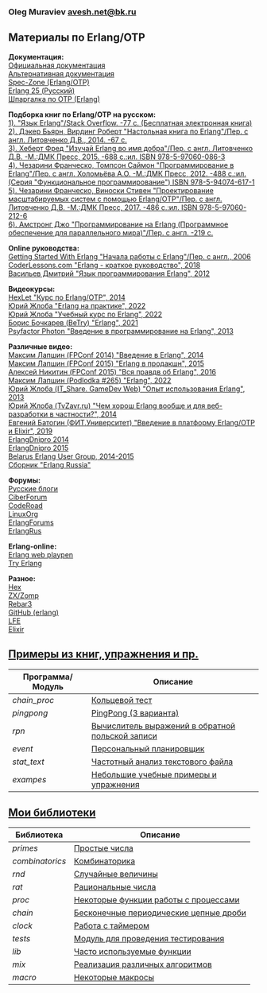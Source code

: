 ### Oleg Muraviev <avesh.net@bk.ru>  

## Материалы по Erlang/OTP  
**Документация:**  
[Официальная документация](https://www.erlang.org/docs)  
[Альтернативная документация](https://www.erldocs.com/)  
[Spec-Zone (Erlang/OTP)](https://spec-zone.ru/erlang/)  
[Erlang 25 (Русский)](https://runebook.dev/ru/docs/erlang/-index-)  
[Шпаргалка по OTP (Erlang)](https://itnan.ru/post.php?c=1&p=346252)  

**Подборка книг по Erlang/OTP на русском:**  
[1). "Язык Erlang"/Stack Overflow. -77 с. (Бесплатная электронная книга)](books/book01.pdf)  
[2). Дэкер Бьярн, Вирдинг Роберт "Настольная книга по Erlang"/Пер. с англ. Литовченко Д.В., 2014. -67 с.](books/book02.pdf)  
[3). Хеберт Фред "Изучай Erlang во имя добра"/Пер. с англ. Литовченко Д.В. -М.:ДМК Пресс, 2015. -688 с.:ил. ISBN 978-5-97060-086-3](books/book03.pdf)  
[4). Чезарини Франческо, Томпсон Саймон "Программирование в Erlang"/Пер. с англ. Холомьёва А.О. -М.:ДМК Пресс, 2012. -488 с.:ил. (Серия "Функциональное программирование") ISBN 978-5-94074-617-1](books/book04.pdf)  
[5). Чезарини Франческо, Виноски Стивен "Проектирование масштабируемых систем с помощью Erlang/OTP"/Пер. с англ. Литовченко Д.В. -М.:ДМК Пресс, 2017. -486 с.:ил. ISBN 978-5-97060-212-6](books/book05.pdf)  
[6). Амстронг Джо "Программирование на Erlang (Программное обеспечение для параллельного мира)"/Пер. с англ. -219 с.](books/book06.pdf)  

**Online руководства:**  
[Getting Started With Erlang "Начала работы с Erlang"/Пер. с англ., 2006](https://www.rsdn.org/article/erlang/GettingStartedWithErlang.xml)  
[CoderLessons.com "Erlang - краткое руководство", 2018](https://coderlessons.com/tutorials/kompiuternoe-programmirovanie/vyuchit-erlang/erlang-kratkoe-rukovodstvo?ysclid=l33ww6nult)  
[Васильев Дмитрий "Язык программирования Erlang", 2012](http://hlabs.org/development/erlang/)  

**Видеокурсы:**  
[HexLet "Курс по Erlang/OTP", 2014](https://www.youtube.com/watch?v=6oVhisTplZA)  
[Юрий Жлоба "Erlang на практике", 2022](https://ru.hexlet.io/courses/erlang_101)  
[Юрий Жлоба "Учебный курс по Erlang", 2022](https://www.youtube.com/playlist?list=PLYuTgpYrBrVIc3NddS_2w7e6OwgbMGjNR)  
[Борис Бочкарев (BeTry) "Erlang", 2021](https://www.youtube.com/playlist?list=PLOjc9X-vV0SH45CCKZsRsm5b_JO-w24Jz)  
[Psyfactor Photon "Введение в программирование на Erlang", 2013](https://www.youtube.com/playlist?list=PLyKEegf7mKMBwH1yn9UkFQ4u0ss1mI5M_)  

**Различные видео:**  
[Максим Лапшин (FPConf 2014) "Введение в Erlang", 2014](https://www.youtube.com/watch?v=Z8B8eOc3BAI&list=PLY3spNmwoSY8RS7Q4HxNylBMcGSdTnxa6&index=3)  
[Максим Лапшин (FPConf 2015) "Erlang в продакшн", 2015](https://www.youtube.com/watch?v=zefdqQV74R0)  
[Алексей Никитин (FPConf 2015) "Вся правдв об Erlang", 2016](https://www.youtube.com/watch?v=kHxNgiKGuF8&list=PLY3spNmwoSY-oNRvjL63BMqCk2qwLE4GF&index=3)  
[Максим Лапшин (Podlodka #265) "Erlang", 2022](https://www.youtube.com/watch?v=MPUxk_6CMoA)  
[Юрий Жлоба (IT_Share. GameDev Web) "Опыт использования Erlang", 2013](https://www.youtube.com/watch?v=LscdVp7wgqQ)  
[Юрий Жлоба  (TvZavr.ru) "Чем хорош Erlang вообще и для веб-разработки в частности?", 2014](https://www.youtube.com/watch?v=Nt3UjQ7pKvg)  
[Евгений Батогин (ФИТ.Университет) "Введение в платформу Erlang/OTP и Elixir", 2019](https://www.youtube.com/watch?v=MF8E3ij3IRI)  
[ErlangDnipro 2014](https://www.youtube.com/playlist?list=PLLixtMuy_dAgIp-7Yeq8cjpTUXhtkn4gL)  
[ErlangDnipro 2015](https://www.youtube.com/playlist?list=PLLixtMuy_dAgjoGrD0zFkVDcDlftISWbK)  
[Belarus Erlang User Group, 2014-2015](https://www.youtube.com/playlist?list=PLYuTgpYrBrVLVIFq5qVWh-CBILw3qIyeP)  
[Сборник "Erlang Russia"](https://www.youtube.com/playlist?list=PLej8-Q0wVPg2tcCCnPE7qtd5azxDuezWF)  

**Форумы:**  
[Русские блоги](https://russianblogs.com/tag/Erlang/)  
[CiberForum](https://www.cyberforum.ru/erlang/)  
[CodeRoad](https://coderoad.ru/list/?page=1&sort=view&tag=erlang)  
[LinuxOrg](https://www.linux.org.ru/tag/erlang)  
[ErlangForums](https://erlangforums.com/)  
[ErlangRus](https://t.me/erlangrus)  

**Erlang-online:**  
[Erlang web playpen](http://tryerl.seriyps.ru/)  
[Try Erlang](https://www.tryerlang.org/)  

**Разное:**  
[Hex](https://hex.pm/)  
[ZX/Zomp](https://zxq9.com/projects/zomp/index.html)  
[Rebar3](https://www.rebar3.org/)  
[GitHub (erlang)](https://github.com/search?q=erlang)  
[LFE](https://lfe.io/)  
[Elixir](https://elixir-lang.org/)  

## [Примеры из книг, упражнения и пр.](programs)
|Программа/Модуль|Описание|  
|------------|---------------------------------------------|  
|*chain_proc*|[Кольцевой тест](doc/chain_proc.md)|  
|*pingpong*|[PingPong (3 варианта)](doc/pingpong.md)|  
|*rpn*|[Вычислитель выражений в обратной польской записи](doc/rpn.md)|  
|*event*|[Персональный планировщик](doc/event.md)|  
|*stat_text*|[Частотный анализ текстового файла](doc/stat_text.md)|  
|*exampes*|[Небольшие учебные примеры и упражнения](examples/)|  

## [Мои библиотеки](libs)  
|Библиотека|Описание|  
|---------------|--------------------------------------------------|  
|*primes*|[Простые числа](doc/primes.md)|  
|*combinatorics*|[Комбинаторика](doc/combinatorics.md)|  
|*rnd*|[Случайные величины](doc/rnd.md)|  
|*rat*|[Рациональные числа](doc/rat.md)|  
|*proc*|[Некоторые функции работы с процессами](doc/proc.md)|  
|*chain*|[Бесконечные периодические цепные дроби](doc/chain.md)|  
|*clock*|[Работа с таймером](doc/clock.md)|  
|*tests*|[Модуль для проведения тестирования](doc/tests.md)|  
|*lib*|[Часто используемые функции](doc/lib.md)|  
|*mix*|[Реализация различных алгоритмов](doc/mix.md)|  
|*macro*|[Некоторые макросы](doc/macro.md)|  

